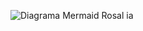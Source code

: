 
![Diagrama Mermaid Rosal ia](https://github.com/user-attachments/assets/b5879372-19b7-41bf-bd6f-727d36be7e78)
